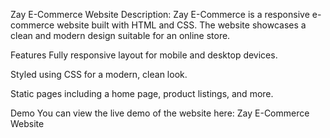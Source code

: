 Zay E-Commerce Website
Description:
Zay E-Commerce is a responsive e-commerce website built with HTML and CSS. The website showcases a clean and modern design suitable for an online store.

Features
Fully responsive layout for mobile and desktop devices.

Styled using CSS for a modern, clean look.

Static pages including a home page, product listings, and more.

Demo
You can view the live demo of the website here:
Zay E-Commerce Website

